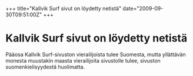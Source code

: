 +++
title="Kallvik Surf sivut on löydetty netistä"
date="2009-09-30T09:51:00Z"
+++

# Kallvik Surf sivut on löydetty netistä



Pääosa Kallvik Surf-sivuston vierailijoista tulee Suomesta, mutta yllättävän monesta muustakin maasta vierailijoita sivustolle tulee, sivuston suomenkielisyydestä huolimatta.
